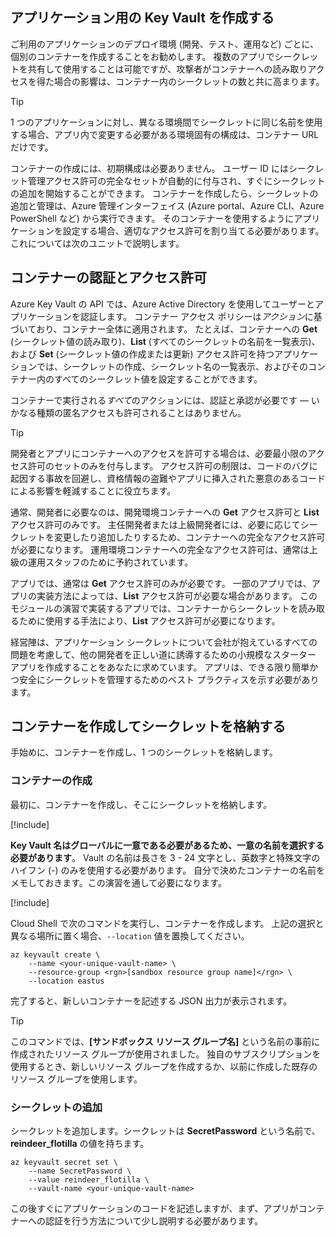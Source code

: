 ## <a name="creating-key-vaults-for-your-applications"></a>アプリケーション用の Key Vault を作成する

ご利用のアプリケーションのデプロイ環境 (開発、テスト、運用など) ごとに、個別のコンテナーを作成することをお勧めします。 複数のアプリでシークレットを共有して使用することは可能ですが、攻撃者がコンテナーへの読み取りアクセスを得た場合の影響は、コンテナー内のシークレットの数と共に高まります。

> [!TIP]
> 1 つのアプリケーションに対し、異なる環境間でシークレットに同じ名前を使用する場合、アプリ内で変更する必要がある環境固有の構成は、コンテナー URL だけです。

コンテナーの作成には、初期構成は必要ありません。 ユーザー ID にはシークレット管理アクセス許可の完全なセットが自動的に付与され、すぐにシークレットの追加を開始することができます。 コンテナーを作成したら、シークレットの追加と管理は、Azure 管理インターフェイス (Azure portal、Azure CLI、Azure PowerShell など) から実行できます。 そのコンテナーを使用するようにアプリケーションを設定する場合、適切なアクセス許可を割り当てる必要があります。これについては次のユニットで説明します。

## <a name="vault-authentication-and-permissions"></a>コンテナーの認証とアクセス許可

Azure Key Vault の API では、Azure Active Directory を使用してユーザーとアプリケーションを認証します。 コンテナー アクセス ポリシーは*アクション*に基づいており、コンテナー全体に適用されます。 たとえば、コンテナーへの **Get** (シークレット値の読み取り)、**List** (すべてのシークレットの名前を一覧表示)、および **Set** (シークレット値の作成または更新) アクセス許可を持つアプリケーションでは、シークレットの作成、シークレット名の一覧表示、およびそのコンテナー内のすべてのシークレット値を設定することができます。

コンテナーで実行される*すべて*のアクションには、認証と承認が必要です &mdash; いかなる種類の匿名アクセスも許可されることはありません。

> [!TIP]
> 開発者とアプリにコンテナーへのアクセスを許可する場合は、必要最小限のアクセス許可のセットのみを付与します。 アクセス許可の制限は、コードのバグに起因する事故を回避し、資格情報の盗難やアプリに挿入された悪意のあるコードによる影響を軽減することに役立ちます。

通常、開発者に必要なのは、開発環境コンテナーへの **Get** アクセス許可と **List** アクセス許可のみです。 主任開発者または上級開発者には、必要に応じてシークレットを変更したり追加したりするため、コンテナーへの完全なアクセス許可が必要になります。 運用環境コンテナーへの完全なアクセス許可は、通常は上級の運用スタッフのために予約されています。

アプリでは、通常は **Get** アクセス許可のみが必要です。 一部のアプリでは、アプリの実装方法によっては、**List** アクセス許可が必要な場合があります。 このモジュールの演習で実装するアプリでは、コンテナーからシークレットを読み取るために使用する手法により、**List** アクセス許可が必要になります。

経営陣は、アプリケーション シークレットについて会社が抱えているすべての問題を考慮して、他の開発者を正しい道に誘導するための小規模なスターター アプリを作成することをあなたに求めています。 アプリは、できる限り簡単かつ安全にシークレットを管理するためのベスト プラクティスを示す必要があります。

## <a name="create-the-vault-and-store-the-secret-in-it"></a>コンテナーを作成してシークレットを格納する
手始めに、コンテナーを作成し、1 つのシークレットを格納します。

###  <a name="create-the-vault"></a>コンテナーの作成

最初に、コンテナーを作成し、そこにシークレットを格納します。

[!include[](../../../includes/azure-sandbox-activate.md)]

**Key Vault 名はグローバルに一意である必要があるため、一意の名前を選択する必要があります**。 Vault の名前は長さを 3 - 24 文字とし、英数字と特殊文字のハイフン (-) のみを使用する必要があります。 自分で決めたコンテナーの名前をメモしておきます。この演習を通して必要になります。

[!include[](../../../includes/azure-sandbox-regions-first-mention-note.md)]

Cloud Shell で次のコマンドを実行し、コンテナーを作成します。 上記の選択と異なる場所に置く場合、`--location` 値を置換してください。

```azurecli
az keyvault create \
    --name <your-unique-vault-name> \
    --resource-group <rgn>[sandbox resource group name]</rgn> \
    --location eastus
```

完了すると、新しいコンテナーを記述する JSON 出力が表示されます。

> [!TIP]
> このコマンドでは、**<rgn>[サンドボックス リソース グループ名]</rgn>** という名前の事前に作成されたリソース グループが使用されました。 独自のサブスクリプションを使用するとき、新しいリソース グループを作成するか、以前に作成した既存のリソース グループを使用します。

### <a name="add-the-secret"></a>シークレットの追加

シークレットを追加します。シークレットは **SecretPassword** という名前で、**reindeer_flotilla** の値を持ちます。

```azurecli
az keyvault secret set \
    --name SecretPassword \
    --value reindeer_flotilla \
    --vault-name <your-unique-vault-name>
```

この後すぐにアプリケーションのコードを記述しますが、まず、アプリがコンテナーへの認証を行う方法について少し説明する必要があります。